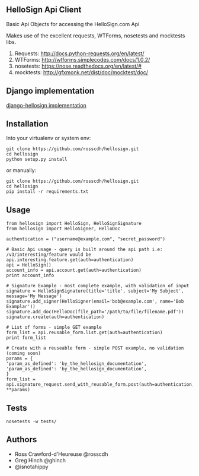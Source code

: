 HelloSign Api Client
--------------------

Basic Api Objects for accessing the HelloSign.com Api

Makes use of the excellent requests, WTForms, nosetests and mocktests libs.

1. Requests: http://docs.python-requests.org/en/latest/
2. WTForms: http://wtforms.simplecodes.com/docs/1.0.2/
3. nosetests: https://nose.readthedocs.org/en/latest/#
4. mocktests: http://gfxmonk.net/dist/doc/mocktest/doc/


Django implementation
---------------------

[django-hellosign implementation](https://github.com/rosscdh/django-hello_sign "Django Wrapper") 

Installation 
------------

Into your virtualenv or system env:

    git clone https://github.com/rosscdh/hellosign.git
    cd hellosign
    python setup.py install

or manually:

    git clone https://github.com/rosscdh/hellosign.git
    cd hellosign
    pip install -r requirements.txt


Usage
-----

    from hellosign import HelloSign, HelloSignSignature
    from hellosign import HelloSigner, HelloDoc

    authentication = ("username@example.com", "secret_password")

    # Basic Api usage - query is built around the api path i.e: /v3/interesting/feature would be api.interesting.feature.get(auth=authentication)
    api = HelloSign()
    account_info = api.account.get(auth=authentication)
    print account_info

    # Signature Example - most complete example, with validation of input
    signature = HelloSignSignature(title='title', subject='My Subject', message='My Message')
    signature.add_signer(HelloSigner(email='bob@example.com', name='Bob Examplar'))
    signature.add_doc(HelloDoc(file_path='/path/to/file/filename.pdf'))
    signature.create(auth=authentication)

    # List of forms - simple GET example
    form_list = api.reusable_form.list.get(auth=authentication)
    print form_list

    # Create with a reuseable form - simple POST example, no validation (coming soon)
    params = {
    'param_as_defined': 'by_the_hellosign_documentation',
    'param_as_defined': 'by_the_hellosign_documentation',
    }
    form_list = api.signature_request.send_with_reusable_form.post(auth=authentication, **params)




Tests
-----

    nosetests -w tests/



Authors
-------

* Ross Crawford-d'Heureuse @rosscdh
* Greg Hinch @ghinch
* @isnotahippy
